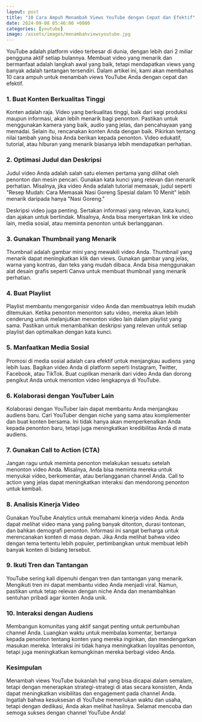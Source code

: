 ```yaml
---
layout: post
title: "10 Cara Ampuh Menambah Views YouTube dengan Cepat dan Efektif"
date: 2024-09-08 05:46:00 +0800
categories: [youtube]
image: /assets/images/menambahviewsyoutube.jpg
---
```


YouTube adalah platform video terbesar di dunia, dengan lebih dari 2 miliar pengguna aktif setiap bulannya. Membuat video yang menarik dan bermanfaat adalah langkah awal yang baik, tetapi mendapatkan views yang banyak adalah tantangan tersendiri. Dalam artikel ini, kami akan membahas 10 cara ampuh untuk menambah views YouTube Anda dengan cepat dan efektif.

### 1. Buat Konten Berkualitas Tinggi

Konten adalah raja. Video yang berkualitas tinggi, baik dari segi produksi maupun informasi, akan lebih menarik bagi penonton. Pastikan untuk menggunakan kamera yang baik, audio yang jelas, dan pencahayaan yang memadai. Selain itu, rencanakan konten Anda dengan baik. Pikirkan tentang nilai tambah yang bisa Anda berikan kepada penonton. Video edukatif, tutorial, atau hiburan yang menarik biasanya lebih mendapatkan perhatian.

### 2. Optimasi Judul dan Deskripsi

Judul video Anda adalah salah satu elemen pertama yang dilihat oleh penonton dan mesin pencari. Gunakan kata kunci yang relevan dan menarik perhatian. Misalnya, jika video Anda adalah tutorial memasak, judul seperti "Resep Mudah: Cara Memasak Nasi Goreng Spesial dalam 10 Menit" lebih menarik daripada hanya "Nasi Goreng." 

Deskripsi video juga penting. Sertakan informasi yang relevan, kata kunci, dan ajakan untuk bertindak. Misalnya, Anda bisa menyertakan link ke video lain, media sosial, atau meminta penonton untuk berlangganan.

### 3. Gunakan Thumbnail yang Menarik

Thumbnail adalah gambar mini yang mewakili video Anda. Thumbnail yang menarik dapat meningkatkan klik dan views. Gunakan gambar yang jelas, warna yang kontras, dan teks yang mudah dibaca. Anda bisa menggunakan alat desain grafis seperti Canva untuk membuat thumbnail yang menarik perhatian.

### 4. Buat Playlist

Playlist membantu mengorganisir video Anda dan membuatnya lebih mudah ditemukan. Ketika penonton menonton satu video, mereka akan lebih cenderung untuk melanjutkan menonton video lain dalam playlist yang sama. Pastikan untuk menambahkan deskripsi yang relevan untuk setiap playlist dan optimalkan dengan kata kunci.

### 5. Manfaatkan Media Sosial

Promosi di media sosial adalah cara efektif untuk menjangkau audiens yang lebih luas. Bagikan video Anda di platform seperti Instagram, Twitter, Facebook, atau TikTok. Buat cuplikan menarik dari video Anda dan dorong pengikut Anda untuk menonton video lengkapnya di YouTube.

### 6. Kolaborasi dengan YouTuber Lain

Kolaborasi dengan YouTuber lain dapat membantu Anda menjangkau audiens baru. Cari YouTuber dengan niche yang sama atau komplementer dan buat konten bersama. Ini tidak hanya akan memperkenalkan Anda kepada penonton baru, tetapi juga meningkatkan kredibilitas Anda di mata audiens.

### 7. Gunakan Call to Action (CTA)

Jangan ragu untuk meminta penonton melakukan sesuatu setelah menonton video Anda. Misalnya, Anda bisa meminta mereka untuk menyukai video, berkomentar, atau berlangganan channel Anda. Call to action yang jelas dapat meningkatkan interaksi dan mendorong penonton untuk kembali.

### 8. Analisis Kinerja Video

Gunakan YouTube Analytics untuk memahami kinerja video Anda. Anda dapat melihat video mana yang paling banyak ditonton, durasi tontonan, dan bahkan demografi penonton. Informasi ini sangat berharga untuk merencanakan konten di masa depan. Jika Anda melihat bahwa video dengan tema tertentu lebih populer, pertimbangkan untuk membuat lebih banyak konten di bidang tersebut.

### 9. Ikuti Tren dan Tantangan

YouTube sering kali dipenuhi dengan tren dan tantangan yang menarik. Mengikuti tren ini dapat membantu video Anda menjadi viral. Namun, pastikan untuk tetap relevan dengan niche Anda dan menambahkan sentuhan pribadi agar konten Anda unik.

### 10. Interaksi dengan Audiens

Membangun komunitas yang aktif sangat penting untuk pertumbuhan channel Anda. Luangkan waktu untuk membalas komentar, bertanya kepada penonton tentang konten yang mereka inginkan, dan mendengarkan masukan mereka. Interaksi ini tidak hanya meningkatkan loyalitas penonton, tetapi juga meningkatkan kemungkinan mereka berbagi video Anda.

### Kesimpulan

Menambah views YouTube bukanlah hal yang bisa dicapai dalam semalam, tetapi dengan menerapkan strategi-strategi di atas secara konsisten, Anda dapat meningkatkan visibilitas dan engagement pada channel Anda. Ingatlah bahwa kesuksesan di YouTube memerlukan waktu dan usaha, tetapi dengan dedikasi, Anda akan melihat hasilnya. Selamat mencoba dan semoga sukses dengan channel YouTube Anda!